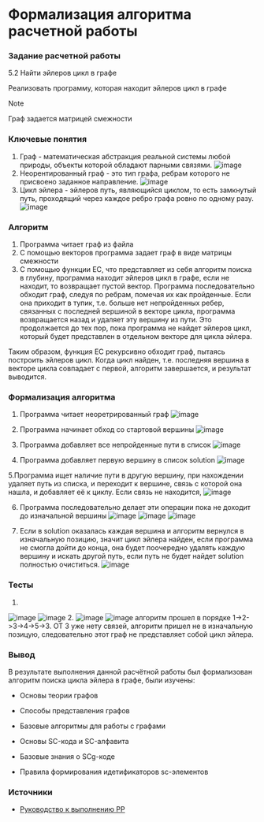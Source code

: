 # Формализация алгоритма расчетной работы

### Задание расчетной работы
5.2 Найти эйлеров цикл в графе

Реализовать программу, которая находит эйлеров цикл в графе
> [!NOTE]
> Граф задается матрицей смежности

### Ключевые понятия
1. Граф - математическая абстракция реальной системы любой природы, объекты которой обладают парными связями.
   ![image](https://github.com/iis-32170x/RPIIS/assets/146393417/2137c805-1494-4661-9cfc-c1928fa76301)
2. Неорентированный граф - это тип графа, ребрам которого не присвоено заданное направление.
   ![image](https://github.com/iis-32170x/RPIIS/assets/146393417/5ce7d8ef-4b60-470e-a3f9-a82f95995c96)
3. Цикл эйлера - эйлеров путь, являющийся циклом, то есть замкнутый путь, проходящий через каждое ребро графа ровно по одному разу.
   ![image](https://github.com/iis-32170x/RPIIS/assets/146393417/b719d518-fd58-477f-ab84-19901dd6730d)

### Алгоритм 
1. Программа читает граф из файла
2. С помощью векторов программа задает граф в виде матрицы смежности
3. С помощью функции EC, что представляет из себя алгоритм поиска в глубину, программа находит эйлеров цикл в графе, если не находит, то возвращает пустой вектор. 
Программа последовательно обходит граф, следуя по ребрам, помечая их как пройденные. Если она приходит в тупик, т.е. больше нет непройденных ребер, связанных с последней вершиной в векторе цикла, программа возвращается назад и удаляет эту вершину из пути. Это продолжается до тех пор, пока программа не найдет эйлеров цикл, который будет представлен в отдельном векторе для цикла эйлера.

Таким образом, функция EC рекурсивно обходит граф, пытаясь построить эйлеров цикл. Когда цикл найден, т.е. последняя вершина в векторе цикла совпадает с первой, алгоритм завершается, и результат выводится.

### Формализация алгоритма
1. Программа читает неоретрированный граф 
![image](https://github.com/iis-32170x/RPIIS/assets/146393417/645a7743-fc80-4692-a83c-2eb2f69d9daa)

2. Программа начинает обход со стартовой вершины
![image](https://github.com/iis-32170x/RPIIS/assets/146393417/cebefb3c-ae96-433e-8220-2c00407e632a)

3. Программа добавляет все непройденные пути в список
![image](https://github.com/iis-32170x/RPIIS/assets/146393417/8eb4f36e-bfb5-4385-a347-5d3b5263c424)

4. Программа добавляет первую вершину в список solution
![image](https://github.com/iis-32170x/RPIIS/assets/146393417/ae402f55-2f7c-4a4a-8f5f-72062e6badc4)

5.Программа ищет наличие пути в другую вершину, при нахождении удаляет путь из списка, и переходит к вершине, связь с которой она нашла, и добавляет её к циклу. Если связь не находится, 
![image](https://github.com/iis-32170x/RPIIS/assets/146393417/a8b742c3-2061-4e3f-abc2-ab13a0b9bcfe)

6. Программа последовательно делает эти операции пока не доходит до изначальной вершины
![image](https://github.com/iis-32170x/RPIIS/assets/146393417/1edf3495-48e0-4e07-bef0-c28044e6c905)
![image](https://github.com/iis-32170x/RPIIS/assets/146393417/159be1cd-7d3b-4421-bc96-56a6c57f6046)
![image](https://github.com/iis-32170x/RPIIS/assets/146393417/4c20ed79-5572-4773-8b56-66462689f5c9)

8. Если в solution оказалась каждая вершина и алгоритм вернулся в изначальную позицию, значит цикл эйлера найден, если программа не смогла дойти до конца, она будет поочередно удалять каждую вершину и искать другой путь, если путь не будет найдет solution полностью очиститься.
![image](https://github.com/iis-32170x/RPIIS/assets/146393417/d071c8c3-389c-4170-af83-61b97d3d1434)

### Тесты
1.
![image](https://github.com/iis-32170x/RPIIS/assets/146393417/7250d32e-2a65-4b3c-902c-223e5e852fde)
![image](https://github.com/iis-32170x/RPIIS/assets/146393417/d5d39f89-875f-4c68-8846-9d023a6aebd8)
2.
![image](https://github.com/iis-32170x/RPIIS/assets/146393417/0171e7bd-7d65-45fc-bf8a-cb28fe1fa369)
![image](https://github.com/iis-32170x/RPIIS/assets/146393417/595b3fde-d68a-481d-b090-93d728a5d40f)
алгоритм прошел в порядке 1->2->3->4->5->3. ОТ 3 уже нету связей, алгоритм пришел не в изначальную позицую, следовательно этот граф не представляет собой цикл эйлера.

### Вывод
В результате выполнения данной расчётной работы был формализован алгоритм поиска цикла эйлера в графе, были изучены:

- Основы теории графов

- Способы представления графов

- Базовые алгоритмы для работы с графами

- Основы SC-кода и SC-алфавита

- Базовые знания о SCg-коде

- Правила формирования идетификаторов sc-элементов

### Источники

- [Руководство к выполнению РР](https://drive.google.com/drive/folders/1RSriLOZWpxyozHjUa1Kz3uZtIr0PixVh)

